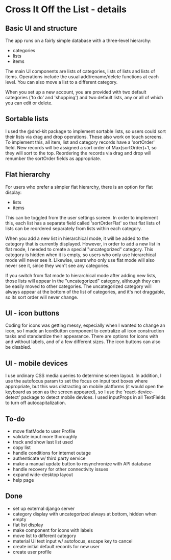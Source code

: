# Cross It Off the List - details

## Basic UI and structure

The app runs on a fairly simple database with a three-level hierarchy:

- categories
- lists
- items

The main UI components are lists of categories, lists of lists and lists of items.  Operations include the usual add/rename/delete functions at each level.  You can also move a list to a different category.

When you set up a new account, you are provided with two default categories ('to do' and 'shopping') and two default lists, any or all of which you can edit or delete.

## Sortable lists

I used the @dnd-kit package to implement sortable lists, so users could sort their lists via drag and drop operations.  These also work on touch screens.  To implement this, all item, list and category records have a 'sortOrder' field.  New records will be assigned a sort order of Max(sortOrder)+1, so they will sort to the top.  Reordering the records via drag and drop will renumber the sortOrder fields as appropriate.

## Flat hierarchy

For users who prefer a simpler flat hierarchy, there is an option for flat display:

- lists
- items

This can be toggled from the user settings screen.  In order to implement this, each list has a separate field called 'sortOrderFlat' so that flat lists of lists can be reordered separately from lists within each category.

When you add a new list in hierarchical mode, it will be added to the category that is  currently displayed.  However, in order to add a new list in flat mode, I needed to create a special "uncategorized" category.  This category is hidden when it is empty, so users who only use hierarchical mode will never see it.  Likewise, users who only use flat mode will also never see it, since they won't see any categories.

If you switch from flat mode to hierarchical mode after adding new lists, those lists will appear in the "uncategorized" category, although they can be easily moved to other categories.  The uncategorized category will always appear at the bottom of the list of categories, and it's not draggable, so its sort order will never change.

## UI - icon buttons

Coding for icons was getting messy, especially when I wanted to change an icon, so I made an IconButton component to centralize all icon construction tasks and standardize their appearance.  There are options for icons with and without labels, and of a few different sizes.  The icon buttons can also be disabled.

## UI - mobile devices

I use ordinary CSS media queries to determine screen layout.  In addition, I use the autofocus param to set the focus on input text boxes where appropriate, but this was distracting on mobile platforms (it would open the keyboard as soon as the screen appeared), so I use the 'react-device-detect' package to detect mobile devices.  I used inputProps in all TextFields to turn off autocapitalization.  

## To-do

- move flatMode to user Profile
- validate input more thoroughly
- track and show last list used
- copy list
- handle conditions for internet outage
- authenticate w/ third party service
- make a manual update button to resynchronize with API database
- handle recovery for other connectivity issues
- expand wide-desktop layout
- help page

## Done

- set up external django server
- category display with uncategorized always at bottom, hidden when empty
- flat list display
- make component for icons with labels
- move list to different category
- material UI text input w/ autofocus, escape key to cancel
- create initial default records for new user
- create user profile
